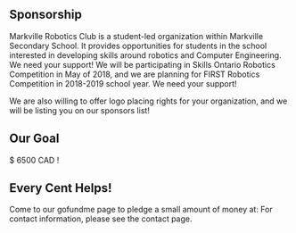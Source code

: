 ## Sponsorship
Markville Robotics Club is a student-led organization within Markville Secondary School. It provides opportunities for students in the school interested in developing skills around robotics and Computer Engineering. We need your support! We will be participating in Skills Ontario Robotics Competition in May of 2018, and we are planning for FIRST Robotics Competition in 2018-2019 school year. We need your support!

We are also willing to offer logo placing rights for your organization, and we will be listing you on our sponsors list!

## Our Goal
$ 6500 CAD !

## Every Cent Helps! 
Come to our gofundme page to pledge a small amount of money at:
For contact information, please see the contact page.
